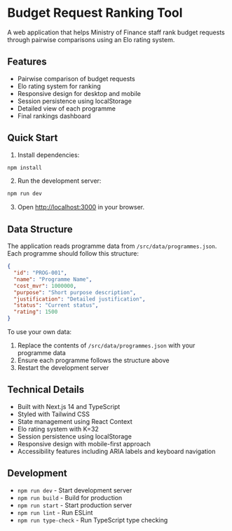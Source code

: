 # Budget Request Ranking Tool

A web application that helps Ministry of Finance staff rank budget requests through pairwise comparisons using an Elo rating system.

## Features

- Pairwise comparison of budget requests
- Elo rating system for ranking
- Responsive design for desktop and mobile
- Session persistence using localStorage
- Detailed view of each programme
- Final rankings dashboard

## Quick Start

1. Install dependencies:
```bash
npm install
```

2. Run the development server:
```bash
npm run dev
```

3. Open [http://localhost:3000](http://localhost:3000) in your browser.

## Data Structure

The application reads programme data from `/src/data/programmes.json`. Each programme should follow this structure:

```json
{
  "id": "PROG-001",
  "name": "Programme Name",
  "cost_mvr": 1000000,
  "purpose": "Short purpose description",
  "justification": "Detailed justification",
  "status": "Current status",
  "rating": 1500
}
```

To use your own data:
1. Replace the contents of `/src/data/programmes.json` with your programme data
2. Ensure each programme follows the structure above
3. Restart the development server

## Technical Details

- Built with Next.js 14 and TypeScript
- Styled with Tailwind CSS
- State management using React Context
- Elo rating system with K=32
- Session persistence using localStorage
- Responsive design with mobile-first approach
- Accessibility features including ARIA labels and keyboard navigation

## Development

- `npm run dev` - Start development server
- `npm run build` - Build for production
- `npm run start` - Start production server
- `npm run lint` - Run ESLint
- `npm run type-check` - Run TypeScript type checking 